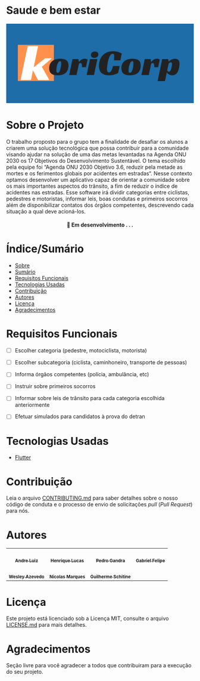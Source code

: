 
	

# Saude e bem estar


![capa do projeto](https://github.com/KoriCorporation/TrabalhoPraticoUNA-/blob/main/KoriCorporation.png)

# Sobre o Projeto

O trabalho proposto para o grupo tem a finalidade de desafiar os alunos a
criarem uma solução tecnológica que possa contribuir para a comunidade visando
ajudar na solução de uma das metas levantadas na Agenda ONU 2030 os 17 Objetivos
do Desenvolvimento Sustentável. O tema escolhido pela equipe foi “Agenda ONU 2030
Objetivo 3.6, reduzir pela metade as mortes e os ferimentos globais por acidentes em
estradas“. Nesse contexto optamos desenvolver um aplicativo capaz de orientar a
comunidade sobre os mais importantes aspectos do trânsito, a fim de reduzir o índice de
acidentes nas estradas. Esse software irá dividir categorias entre ciclistas, pedestres e
motoristas, informar leis, boas condutas e primeiros socorros além de disponibilizar
contatos dos órgãos competentes, descrevendo cada situação a qual deve acioná-los.

<h4 align="center"> 
	🚧  Em desenvolvimento . . .
</h4>

# Índice/Sumário

* [Sobre](#sobre-o-projeto)
* [Sumário](#índice/sumário)
* [Requisitos Funcionais](#requisitos-funcionais)
* [Tecnologias Usadas](#tecnologias-usadas)
* [Contribuição](#contribuição)
* [Autores](#autores)
* [Licença](#licença)
* [Agradecimentos](#agradecimentos)


# Requisitos Funcionais 
- [ ] Escolher categoria (pedestre, motociclista,  motorista)
- [ ] Escolher subcategoria (ciclista, caminhoneiro, transporte de pessoas)
- [ ] Informa órgãos competentes (polícia, ambulância, etc)
- [ ] Instruir sobre primeiros socorros
- [ ] Informar sobre leis de trânsito para cada categoria escolhida anteriormente 
- [ ] Efetuar simulados para candidatos à prova do detran


# Tecnologias Usadas


- [Flutter](https://flutter.dev/)


# Contribuição

Leia o arquivo [CONTRIBUTING.md](CONTRIBUTING.md) para saber detalhes sobre o nosso código de conduta e o processo de envio de solicitações *pull* (*Pull Request*) para nós.

# Autores

<table>
  <tr>
    <td align="center"><a href="https://github.com/AndreLuiz-JService"><img style="border-radius: 50%;" src="https://avatars.githubusercontent.com/u/67371362?v=4" width="100px;" alt=""/><br /><sub><b>Andre Luiz</b></sub></a><br /></td>
    <td align="center"><a href="https://github.com/henriquepalhares"><img style="border-radius: 50%;" src="https://avatars.githubusercontent.com/u/54291680?v=4" width="100px;" alt=""/><br /><sub><b>Henrique Lucas</b></sub></a><br /></td>
    <td align="center"><a href="https://github.com/PedroG47"><img style="border-radius: 50%;" src="https://avatars.githubusercontent.com/u/49578117?v=4" width="100px;" alt=""/><br /><sub><b>Pedro Gandra</b></sub></a><br />
    <td align="center"><a href="https://github.com/gabrielfelipefelie"><img style="border-radius: 50%;" src="https://avatars.githubusercontent.com/u/79948672?v=4" width="100px;" alt=""/><br /><sub><b>Gabriel Felipe</b></sub></a><br /></td>
  </tr>
  <tr>
    <td align="center"><a href="https://github.com/wesleyazevedocaetano"><img style="border-radius: 50%;" src="https://avatars.githubusercontent.com/u/60723564?v=4" width="100px;" alt=""/><br /><sub><b>Wesley Azevedo</b></sub></a><br /></td>
    <td align="center"><a href="https://github.com/nicolas-marques"><img style="border-radius: 50%;" src="https://avatars.githubusercontent.com/u/80007124?v=4" width="100px;" alt=""/><br /><sub><b>Nicolas Marques</b></sub></a><br /></td>
    <td align="center"><a href="https://github.com/Schitine"><img style="border-radius: 50%;" src="https://avatars.githubusercontent.com/u/48837628?v=4" width="100px;" alt=""/><br /><sub><b>Guilherme Schitine</b></sub></a><br /></td>
</table>



# Licença

Este projeto está licenciado sob a Licença MIT,  consulte o arquivo [LICENSE.md](https://github.com/KoriCorporation/TrabalhoPraticoUNA-/blob/main/LICENSE) para mais detalhes.

# Agradecimentos

Seção livre para você agradecer a todos que contribuiram para a execução do seu projeto.
